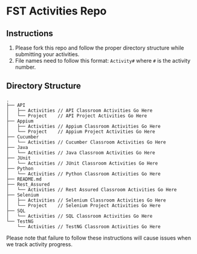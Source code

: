 # FST Activities Repo

## Instructions
1. Please fork this repo and follow the proper directory structure while submitting your activities.
2. File names need to follow this format: `Activity#` where `#` is the activity number.

## Directory Structure
```
.
├── API
│   ├── Activities // API Classroom Activities Go Here
│   └── Project    // API Project Activities Go Here
├── Appium
│   ├── Activities // Appium Classroom Activities Go Here
│   └── Project    // Appium Project Activities Go Here
├── Cucumber
│   └── Activities // Cucumber Classroom Activities Go Here
├── Java
│   └── Activities // Java Classroom Activities Go Here
├── JUnit
│   └── Activities // JUnit Classroom Activities Go Here
├── Python
│   └── Activities // Python Classroom Activities Go Here
├── README.md
├── Rest_Assured
│   └── Activities // Rest Assured Classroom Activities Go Here
├── Selenium
│   ├── Activities // Selenium Classroom Activities Go Here
│   └── Project    // Selenium Project Activities Go Here
├── SQL
│   └── Activities // SQL Classroom Activities Go Here
└── TestNG
    └── Activities // TestNG Classroom Activities Go Here

```

Please note that failure to follow these instructions will cause issues when we track activity progress.
